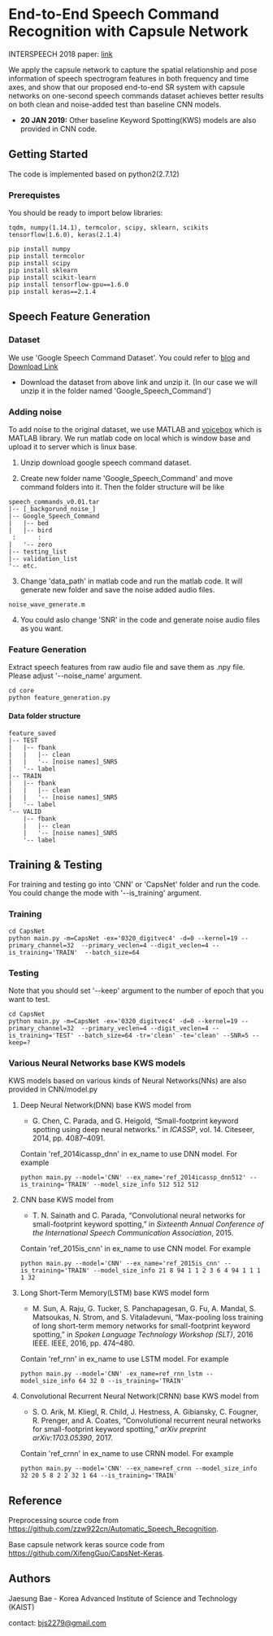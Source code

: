 End-to-End Speech Command Recognition with Capsule Network
==========================

INTERSPEECH 2018 paper: [link](https://www.isca-speech.org/archive/Interspeech_2018/pdfs/1888.pdf)

We apply the capsule network to capture the spatial relationship and pose information of speech spectrogram features in both frequency and time axes, and show that our proposed end-to-end SR system with capsule networks on one-second speech commands dataset achieves better results on both clean and noise-added test than baseline CNN models.

* **20 JAN 2019:** Other baseline Keyword Spotting(KWS) models are also provided in CNN code.

Getting Started
---
The code is implemented based on python2(2.7.12)
### Prerequistes
You should be ready to import below libraries:

	tqdm, numpy(1.14.1), termcolor, scipy, sklearn, scikits
	tensorflow(1.6.0), keras(2.1.4)

	pip install numpy
	pip install termcolor
	pip install scipy
	pip install sklearn
	pip install scikit-learn
	pip install tensorflow-gpu==1.6.0
	pip install keras==2.1.4
	
Speech Feature Generation
---
### Dataset
We use 'Google Speech Command Dataset'. You could refer to [blog](https://ai.googleblog.com/2017/08/launching-speech-commands-dataset.html) and [Download Link](http://download.tensorflow.org/data/speech_commands_v0.01.tar.gz)

- Download the dataset from above link and unzip it. (In our case we will unzip it in the folder named 'Google_Speech_Command')

### Adding noise
To add noise to the original dataset, we use MATLAB and [voicebox](http://www.ee.ic.ac.uk/hp/staff/dmb/voicebox/voicebox.html) which is MATLAB library. We run matlab code on local which is window base and upload it to server which is linux base.

1. Unzip download google speech command dataset.
	    
2. Create new folder name 'Google_Speech_Command' and move command folders into it. Then the folder structure will be like
```
speech_commands_v0.01.tar
|-- [_backgorund_noise_]
|-- Google_Speech_Command
|   |-- bed
|   |-- bird
 :      :
|   '-- zero
|-- testing_list
|-- validation_list
'-- etc.
```

3. Change 'data_path' in matlab code and run the matlab code. It will generate new folder and save the noise added audio files.
```	
noise_wave_generate.m
```
4. You could aslo change 'SNR' in the code and generate noise audio files as you want.

### Feature Generation
Extract speech features from raw audio file and save them as .npy file. Please adjust '--noise_name' argument.
```
cd core
python feature_generation.py
```

#### Data folder structure
	feature_saved
	|-- TEST
	|   |-- fbank
	|   |   |-- clean
	|   |   '-- [noise names]_SNR5
	|   '-- label
	|-- TRAIN
	|   |-- fbank
	|   |   |-- clean
	|   |   '-- [noise names]_SNR5
	|   '-- label
	'-- VALID
	    |-- fbank
	    |   |-- clean
	    |   '-- [noise names]_SNR5
	    '-- label

Training & Testing
---
For training and testing go into 'CNN' or 'CapsNet' folder and run the code. You could change the mode with '--is_training' argument.
### Training
```
cd CapsNet
python main.py -m=CapsNet -ex='0320_digitvec4' -d=0 --kernel=19 --primary_channel=32  --primary_veclen=4 --digit_veclen=4 --is_training='TRAIN'  --batch_size=64
```

### Testing
Note that you should set '--keep' argument to the number of epoch that you want to test.
```
cd CapsNet
python main.py -m=CapsNet -ex='0320_digitvec4' -d=0 --kernel=19 --primary_channel=32  --primary_veclen=4 --digit_veclen=4 --is_training='TEST' --batch_size=64 -tr='clean' -te='clean' --SNR=5 --keep=?
```

### Various Neural Networks base KWS models
KWS models based on various kinds of Neural Networks(NNs) are also provided in CNN/model.py

1. Deep Neural Network(DNN) base KWS model from 
    - G. Chen, C. Parada, and G. Heigold, “Small-footprint keyword spotting using deep neural networks.” in *ICASSP*, vol. 14. Citeseer, 2014, pp. 4087–4091.
    
	Contain 'ref_2014icassp_dnn' in ex_name to use DNN model. For example 
	```
	python main.py --model='CNN' --ex_name='ref_2014icassp_dnn512' --is_training='TRAIN' --model_size_info 512 512 512
	```
	
2. CNN base KWS model from
    - T. N. Sainath and C. Parada, “Convolutional neural networks for small-footprint keyword spotting,” in *Sixteenth Annual Conference of the International Speech Communication Association*, 2015.

	Contain 'ref_2015is_cnn' in ex_name to use CNN model. For example 
	```
	python main.py --model='CNN' --ex_name='ref_2015is_cnn' --is_training='TRAIN' --model_size_info 21 8 94 1 1 2 3 6 4 94 1 1 1 1 32
	```
	
3. Long Short-Term Memory(LSTM) base KWS model form
    - M. Sun, A. Raju, G. Tucker, S. Panchapagesan, G. Fu, A. Mandal, S. Matsoukas, N. Strom, and S. Vitaladevuni, “Max-pooling loss training of long short-term memory networks for small-footprint keyword spotting,” in *Spoken Language Technology Workshop (SLT)*, 2016 IEEE. IEEE, 2016, pp. 474–480.
    
	Contain 'ref_rnn' in ex_name to use LSTM model. For example 
	```
	python main.py --model='CNN' -ex_name=ref_rnn_lstm --model_size_info 64 32 0 --is_training='TRAIN'
	```

4. Convolutional Recurrent Neural Network(CRNN) base KWS model from
    - S. O. Arik, M. Kliegl, R. Child, J. Hestness, A. Gibiansky, C. Fougner, R. Prenger, and A. Coates, “Convolutional recurrent neural networks for small-footprint keyword spotting,” *arXiv preprint arXiv:1703.05390*, 2017.

	Contain 'ref_crnn' in ex_name to use CRNN model. For example 
	```
	python main.py --model='CNN' --ex_name=ref_crnn --model_size_info 32 20 5 8 2 2 32 1 64 --is_training='TRAIN'
	```
	
Reference
---
Preprocessing source code from https://github.com/zzw922cn/Automatic_Speech_Recognition.

Base capsule network keras source code from https://github.com/XifengGuo/CapsNet-Keras.


Authors
---
Jaesung Bae - Korea Advanced Institute of Science and Technology (KAIST)

contact: bjs2279@gmail.com
